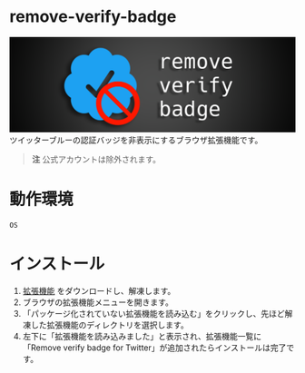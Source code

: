 # remove-verify-badge
![BANNER](images/Banner.png)
ツイッターブルーの認証バッジを非表示にするブラウザ拡張機能です。  
> **注** 公式アカウントは除外されます。
# 動作環境
```
OS
```
# インストール
1. [拡張機能](https://github.com/zozonteq/remove-verify-badge/archive/refs/heads/main.zip) をダウンロードし、解凍します。  
2. ブラウザの拡張機能メニューを開きます。
3. 「パッケージ化されていない拡張機能を読み込む」をクリックし、先ほど解凍した拡張機能のディレクトリを選択します。
4. 左下に「拡張機能を読み込みました」と表示され、拡張機能一覧に「Remove verify badge for Twitter」が追加されたらインストールは完了です。